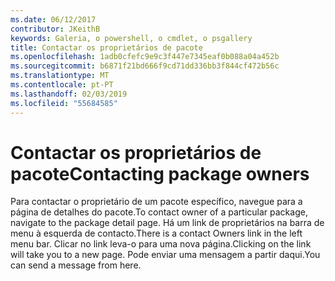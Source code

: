 ```yaml
---
ms.date: 06/12/2017
contributor: JKeithB
keywords: Galeria, o powershell, o cmdlet, o psgallery
title: Contactar os proprietários de pacote
ms.openlocfilehash: 1adb0cfefc9e9c3f447e7345eaf0b088a04a452b
ms.sourcegitcommit: b6871f21bd666f9cd71dd336bb3f844cf472b56c
ms.translationtype: MT
ms.contentlocale: pt-PT
ms.lasthandoff: 02/03/2019
ms.locfileid: "55684585"
---
```

# <a name="contacting-package-owners"></a><span data-ttu-id="74a61-103">Contactar os proprietários de pacote</span><span class="sxs-lookup"><span data-stu-id="74a61-103">Contacting package owners</span></span>

<span data-ttu-id="74a61-104">Para contactar o proprietário de um pacote específico, navegue para a página de detalhes do pacote.</span><span class="sxs-lookup"><span data-stu-id="74a61-104">To contact owner of a particular package, navigate to the package detail page.</span></span>
<span data-ttu-id="74a61-105">Há um link de proprietários na barra de menu à esquerda de contacto.</span><span class="sxs-lookup"><span data-stu-id="74a61-105">There is a contact Owners link in the left menu bar.</span></span>
<span data-ttu-id="74a61-106">Clicar no link leva-o para uma nova página.</span><span class="sxs-lookup"><span data-stu-id="74a61-106">Clicking on the link will take you to a new page.</span></span>
<span data-ttu-id="74a61-107">Pode enviar uma mensagem a partir daqui.</span><span class="sxs-lookup"><span data-stu-id="74a61-107">You can send a message from here.</span></span>
